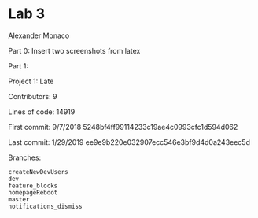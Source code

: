 # Lab 3
Alexander Monaco

Part 0:
Insert two screenshots from latex

Part 1:

Project 1: Late

Contributors: 9

Lines of code: 14919

First commit: 9/7/2018 5248bf4ff99114233c19ae4c0993cfc1d594d062

Last commit: 1/29/2019 ee9e9b220e032907ecc546e3bf9d4d0a243eec5d

Branches:
	
	createNewDevUsers
	dev
	feature_blocks
	homepageReboot
	master
	notifications_dismiss
